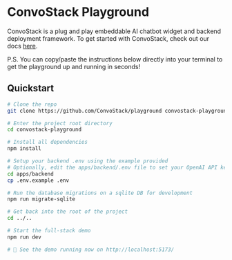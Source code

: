 # ConvoStack Playground

ConvoStack is a plug and play embeddable AI chatbot widget and backend deployment framework. To get started with ConvoStack, check out our docs [here](https://docs.convostack.ai/getting-started/quickstart-react-express-playground).

P.S. You can copy/paste the instructions below directly into your terminal to get the playground up and running in seconds!

## Quickstart

```bash
# Clone the repo
git clone https://github.com/ConvoStack/playground convostack-playground

# Enter the project root directory
cd convostack-playground

# Install all dependencies
npm install

# Setup your backend .env using the example provided
# Optionally, edit the apps/backend/.env file to set your OpenAI API key to try the GPT-3.5 or GPT-4 the langchain demo
cd apps/backend
cp .env.example .env

# Run the database migrations on a sqlite DB for development
npm run migrate-sqlite

# Get back into the root of the project
cd ../..

# Start the full-stack demo
npm run dev

# 🚀 See the demo running now on http://localhost:5173/
```
